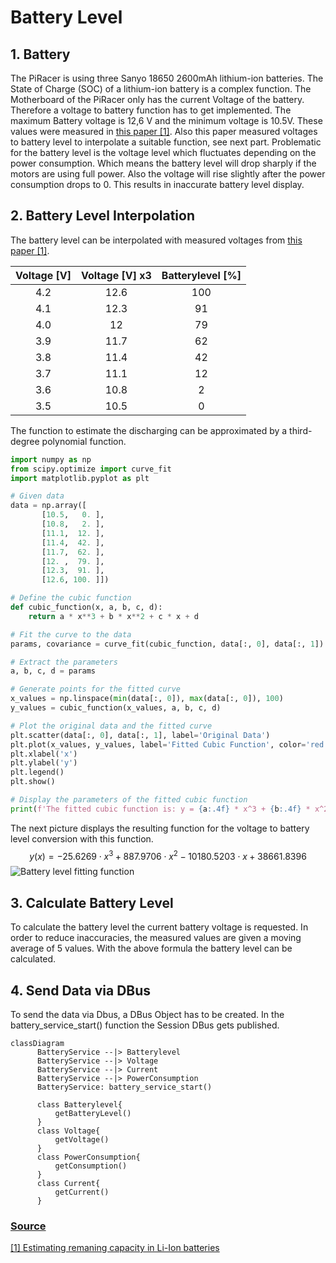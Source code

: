 # Battery Level
## 1. Battery
The PiRacer is using three Sanyo 18650 2600mAh lithium-ion batteries. The State of Charge (SOC) of a lithium-ion battery is a complex function. The Motherboard of the PiRacer only has the current Voltage of the battery. Therefore a voltage to battery function has to get implemented. The maximum Battery voltage is 12,6 V and the minimum voltage is 10.5V. These values were measured in [this paper [1]](https://lygte-info.dk/info/BatteryChargePercent%20UK.html). Also this paper measured voltages to battery level to interpolate a suitable function, see next part. Problematic for the battery level is the voltage level which fluctuates depending on the power consumption. Which means the battery level will drop sharply if the motors are using full power. Also the voltage will rise slightly after the power consumption drops to 0. This results in inaccurate battery level display.

## 2. Battery Level Interpolation
The battery level can be interpolated with measured voltages from [this paper [1]](https://lygte-info.dk/info/BatteryChargePercent%20UK.html). 

| Voltage [V]| Voltage [V] x3 | Batterylevel [%] | 
|:--:|:--:|:--:|
| 4.2 | 12.6 | 100 | 
| 4.1 | 12.3 | 91 | 
| 4.0 | 12 | 79 | 
| 3.9 | 11.7 | 62 | 
| 3.8 | 11.4 | 42 | 
| 3.7 | 11.1 | 12 | 
| 3.6 | 10.8 | 2 | 
| 3.5 | 10.5 | 0 | 

The function to estimate the discharging can be approximated by a third-degree polynomial function.

~~~python
import numpy as np
from scipy.optimize import curve_fit
import matplotlib.pyplot as plt

# Given data
data = np.array([
       [10.5,   0. ],
       [10.8,   2. ],
       [11.1,  12. ],
       [11.4,  42. ],
       [11.7,  62. ],
       [12. ,  79. ],
       [12.3,  91. ],
       [12.6, 100. ]])

# Define the cubic function
def cubic_function(x, a, b, c, d):
    return a * x**3 + b * x**2 + c * x + d

# Fit the curve to the data
params, covariance = curve_fit(cubic_function, data[:, 0], data[:, 1])

# Extract the parameters
a, b, c, d = params

# Generate points for the fitted curve
x_values = np.linspace(min(data[:, 0]), max(data[:, 0]), 100)
y_values = cubic_function(x_values, a, b, c, d)

# Plot the original data and the fitted curve
plt.scatter(data[:, 0], data[:, 1], label='Original Data')
plt.plot(x_values, y_values, label='Fitted Cubic Function', color='red')
plt.xlabel('x')
plt.ylabel('y')
plt.legend()
plt.show()

# Display the parameters of the fitted cubic function
print(f'The fitted cubic function is: y = {a:.4f} * x^3 + {b:.4f} * x^2 + {c:.4f} * x + {d:.4f}')
~~~

The next picture displays the resulting function for the voltage to battery level conversion with this  function.
$$
y(x) = -25.6269 \cdot x^3 + 887.9706 \cdot x^2 - 10180.5203 \cdot x + 38661.8396 
$$
![Battery level fitting function](/batterylevelfitting.png)

## 3. Calculate Battery Level
To calculate the battery level the current battery voltage is requested. In order to reduce inaccuracies, the measured values ​​are given a moving average of 5 values. With the above formula the battery level can be calculated.

## 4. Send Data via DBus
To send the data via Dbus, a DBus Object has to be created. In the battery_service_start() function the Session DBus gets published.
```mermaid
classDiagram
      BatteryService --|> Batterylevel
      BatteryService --|> Voltage
      BatteryService --|> Current
      BatteryService --|> PowerConsumption
      BatteryService: battery_service_start()

      class Batterylevel{
          getBatteryLevel()
      }
      class Voltage{
          getVoltage()
      }
      class PowerConsumption{
          getConsumption()
      }
      class Current{
          getCurrent()
      }
```
### <u>Source</u>
[[1] Estimating remaning capacity in Li-Ion batteries](https://lygte-info.dk/info/BatteryChargePercent%20UK.html)